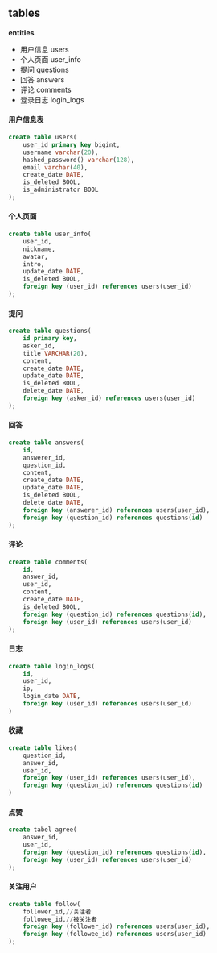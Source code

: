 ## tables

**entities**

* 用户信息 users
* 个人页面 user_info
* 提问 questions
* 回答 answers
* 评论 comments
* 登录日志 login_logs

#### 用户信息表

```sql
create table users(
	user_id primary key bigint,
    username varchar(20),
    hashed_password() varchar(128),
    email varchar(40),
    create_date DATE,
    is_deleted BOOL,
    is_administrator BOOL
);
```

#### 个人页面

```sql
create table user_info(
	user_id,
    nickname,
    avatar,
    intro,
    update_date DATE,
    is_deleted BOOL,
    foreign key (user_id) references users(user_id)
);
```

#### 提问

```sql
create table questions(
	id primary key,
	asker_id,
	title VARCHAR(20),
	content,
	create_date DATE,
    update_date DATE,
    is_deleted BOOL,
    delete_date DATE,
    foreign key (asker_id) references users(user_id)
);
```

#### 回答

```sql
create table answers(
	id,
    answerer_id,
    question_id,
    content,
    create_date DATE,
    update_date DATE,
    is_deleted BOOL,
    delete_date DATE,
    foreign key (answerer_id) references users(user_id),
    foreign key (question_id) references questions(id)
);
```

#### 评论

```sql
create table comments(
	id,
    answer_id,
    user_id,
    content,
    create_date DATE,
    is_deleted BOOL,
    foreign key (question_id) references questions(id),
    foreign key (user_id) references users(user_id)
);
```

#### 日志

```sql
create table login_logs(
	id,
    user_id,
    ip,
    login_date DATE,
    foreign key (user_id) references users(user_id)
)
```



#### 收藏

```sql
create table likes(
	question_id,
    answer_id,
    user_id,
    foreign key (user_id) references users(user_id),
    foreign key (question_id) references questions(id)
)
```

#### 点赞

```sql
create tabel agree(
	answer_id,
    user_id,
    foreign key (question_id) references questions(id),
    foreign key (user_id) references users(user_id)
);
```

#### 关注用户

```sql
create table follow(
	follower_id,//关注者
    followee_id,//被关注者
    foreign key (follower_id) references users(user_id),
    foreign key (followee_id) references users(user_id)
);
```

